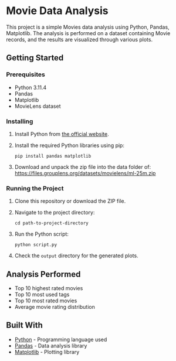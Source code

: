 # Movie Data Analysis

This project is a simple Movies data analysis using Python, Pandas, Matplotlib. The analysis is performed on a dataset containing Movie records, and the results are visualized through various plots.

## Getting Started

### Prerequisites

- Python 3.11.4
- Pandas
- Matplotlib
- MovieLens dataset

### Installing

1. Install Python from [the official website](https://www.python.org/downloads/).

2. Install the required Python libraries using pip:

    ```
    pip install pandas matplotlib
    ```
3. Download and unpack the zip file into the data folder of: https://files.grouplens.org/datasets/movielens/ml-25m.zip

### Running the Project

1. Clone this repository or download the ZIP file.

2. Navigate to the project directory:

    ```
    cd path-to-project-directory
    ```

3. Run the Python script:

    ```
    python script.py
    ```

4. Check the `output` directory for the generated plots.

## Analysis Performed

- Top 10 highest rated movies
- Top 10 most used tags
- Top 10 most rated movies
- Average movie rating distribution

## Built With

- [Python](https://www.python.org/) - Programming language used
- [Pandas](https://pandas.pydata.org/) - Data analysis library
- [Matplotlib](https://matplotlib.org/) - Plotting library